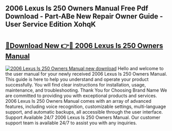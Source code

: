 ## 2006 Lexus Is 250 Owners Manual Free Pdf Download - Part-ABe New Repair Owner Guide - User Service Edition XohqK

# <h2><a href="http://bc27675.oget.top/?id=2006+Lexus+Is+250+Owners+Manual">🔗Download New 👉🔴 2006 Lexus Is 250 Owners Manual</a></h2>

[![2006 Lexus Is 250 Owners Manual new download](https://i.imgur.com/5g1atiW.png)](http://bc27675.oget.top/?id=2006+Lexus+Is+250+Owners+Manual)
Hello and welcome to the user manual for your newly received 2006 Lexus Is 250 Owners Manual. This guide is here to help you understand and operate your product successfully. You will find clear instructions for installation, usage, maintenance, and troubleshooting. Thank You for Choosing Brand Name We are committed to providing you with exceptional products and services. 2006 Lexus Is 250 Owners Manual comes with an array of advanced features, including voice recognition, customizable settings, multi-language support, and automatic backups, all accessible through the user interface. Support Available 24/7 2006 Lexus Is 250 Owners Manual. Our customer support team is available 24/7 to assist you with any inquiries.
